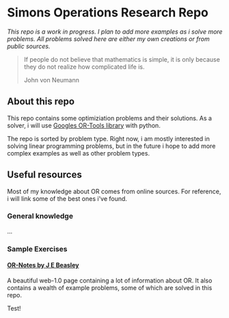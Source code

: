 # Simons Operations Research Repo

_This repo is a work in progress. I plan to add more examples as i solve more problems. All problems solved here are either my own creations or from public sources._

> If people do not believe that mathematics is simple, it is only because they do not realize how complicated life is.
>
> John von Neumann

## About this repo

This repo contains some optimiziation problems and their solutions. As a solver, i will use [Googles OR-Tools library](https://developers.google.com/optimization) with python.

The repo is sorted by problem type. Right now, i am mostly interested in solving linear programming problems, but in the future i hope to add more complex examples as well as other problem types.

## Useful resources

Most of my knowledge about OR comes from online sources. For reference, i will link some of the best ones i've found.

### General knowledge

...

### Sample Exercises

#### [OR-Notes by J E Beasley](https://people.brunel.ac.uk/~mastjjb/jeb/or/contents.html)

A beautiful web-1.0 page containing a lot of information about OR. It also contains a wealth of example problems, some of which are solved in this repo.

Test!
